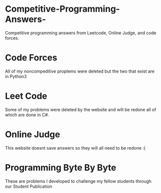 # Competitive-Programming-Answers-
Competitive programming answers from Leetcode, Online Judge, and code forces.


# Code Forces 

All of my noncompeditive proplems were deleted but the two that exist are in Python3

<a href = "https://codeforces.com/profile/davidkozdra"></a>

# Leet Code 
Some of my problems were deleted by the website and will be redone all of which are done in C#.

<a href = "https://leetcode.com/"></a>

# Online Judge 
This website doesnt save answers so they will all need to be redone :(  

<a href = "https://onlinejudge.org/index.php?option=com_comprofiler&Itemid=3"></a>

# Programming Byte By Byte

These are problems I developed to challenge my fellow students through our Student Publication

<a href = "https://onlinejudge.org/index.php?option=com_comprofiler&Itemid=3"></a>